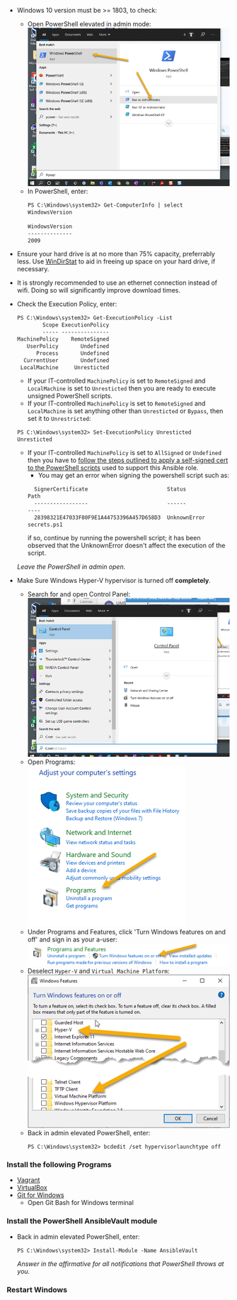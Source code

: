 
* Windows 10 version must be >= 1803, to check:

  * Open PowerShell elevated in admin mode:\
    ![OpenPowerShellAdmin.png](images/OpenPowerShellAdmin.png)
  * In PowerShell, enter:
    ```
    PS C:\Windows\system32> Get-ComputerInfo | select WindowsVersion
    
    WindowsVersion
    --------------
    2009
    ```
* Ensure your hard drive is at no more than 75% capacity, preferrably less. Use [WinDirStat](https://windirstat.net/download.html#mirrors) to aid in freeing up space on your hard drive, if necessary.

* It is strongly recommended to use an ethernet connection instead of wifi. Doing so will significantly improve download times.
* Check the Execution Policy, enter:
    ```
    PS C:\Windows\system32> Get-ExecutionPolicy -List
            Scope ExecutionPolicy
            ----- ---------------
    MachinePolicy    RemoteSigned
       UserPolicy       Undefined
          Process       Undefined
      CurrentUser       Undefined
     LocalMachine     Unresticted
    ```
    * If your IT-controlled `MachinePolicy` is set to `RemoteSigned` and
      `LocalMachine` is set to `Unresticted` then you are ready to execute
      unsigned PowerShell scripts.
    * If your IT-controlled `MachinePolicy` is set to `RemoteSigned` and  
      `LocalMachine` is set anything other than `Unresticted` or `Bypass`,
      then set it to `Unrestricted`:
    ```
    PS C:\Windows\system32> Set-ExecutionPolicy Unresticted
    Unresticted
    ```
    * If your IT-controlled `MachinePolicy` is set to `AllSigned` or `Undefined` then you have
      to [follow the steps outlined to apply a self-signed cert to the PowerShell
      scripts](https://docs.microsoft.com/en-us/powershell/module/microsoft.powershell.core/about/about_signing?view=powershell-7.1#create-a-self-signed-certificate)
      used to support this Ansible role. 
      * You may get an error when signing the powershell script such as:
      ```
        SignerCertificate                         Status                    Path
        -----------------                         ------                    ----
        28398321E47033F80F9E1A44753396A457D658D3  UnknownError              secrets.ps1
      ```
      if so, continue by running the powershell script; it has been observed that the UnknownError doesn't affect the execution of the script.
    
    *Leave the PowerShell in admin open.*

* Make Sure Windows Hyper-V hypervisor is turned off **completely**.
  * Search for and open Control Panel:\
    ![OpenControlPanel.png](images/OpenControlPanel.png)
  *  Open Programs:\
    ![OpenPrograms.png](images/OpenPrograms.png)
  * Under Programs and Features, click 'Turn Windows features on and off' and sign in as your a-user:\
    ![OpenTurnWindowsFeaturesOnAndOff.png](images/OpenTurnWindowsFeaturesOnAndOff.png)
  * Deselect `Hyper-V` and `Virtual Machine Platform`:\
    ![DeselectHyperV.png](images/DeselectHyperV.png)
  * Back in admin elevated PowerShell, enter:
    ```
    PS C:\Windows\system32> bcdedit /set hypervisorlaunchtype off
    ```

### Install the following Programs
  * [Vagrant](https://www.vagrantup.com/)
  * [VirtualBox](https://www.virtualbox.org/)
  * [Git for Windows](https://gitforwindows.org/)
    * Open Git Bash for Windows terminal

### Install the PowerShell AnsibleVault module
  * Back in admin elevated PowerShell, enter:
    ```
    PS C:\Windows\system32> Install-Module -Name AnsibleVault
    ```
    *Answer in the affirmative for all notifications that PowerShell throws at you.*

### Restart Windows
